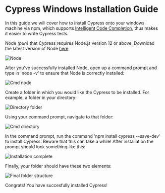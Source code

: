 # Cypress Windows Installation Guide

In this guide we will cover how to install Cypress onto your windows machine via npm, which supports [Intelligent Code Completion](https://docs.cypress.io/guides/tooling/intelligent-code-completion.html#Set-up-in-your-Dev-Environment), thus makes it easier to write Cypress tests. 

Node *(pun)* that Cypress requires Node.js version 12 or above. Download the latest version of Node [here](https://nodejs.org/en/)

![Node](https://i.imgur.com/zIZNiwx.png)

After you've successfully installed Node, open up a command prompt and type in 'node -v' to ensure that Node is correctly installed:

![Cmd node](https://i.imgur.com/W8NWX4c.png)

Create a folder in which you would like the Cypress to be installed. For example, a folder in your directory:

![Directory folder](https://i.imgur.com/SI5GQip.png)

Using your command prompt, navigate to that folder: 

![Cmd directory](https://i.imgur.com/qe0BpXR.png)

In the command prompt, run the command 'npm install cypress --save-dev' to install Cypress. Beware that this can take a while! After installation the prompt should look something like this:

![Installation complete](https://i.imgur.com/TJbB6Td.png)

Finally, your folder should have these two elements:

![Final folder structure](https://i.imgur.com/tlUjsGR.png)

Congrats! You have succesfully installed Cypress!